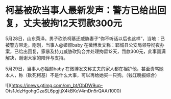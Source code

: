 # 柯基被砍当事人最新发声：警方已给出回复，丈夫被拘12天罚款300元

5月28日，山东菏泽。男子砍杀柯基还威胁妻子“你不听话以后也这样”，当地：已被警方带走。刚刚，当事人@姬颜baby
在微博发文称：郓城县公安局领导彻夜办案，已给出回复，家暴及持刀威胁砍狗合并处理拘留12天，罚款300元，此事圆满解决，谢谢大家的陪伴与支持。

5月29日，当事人@姬颜baby 在微博发文称丈夫的家人都在袒护他，甚至责骂她本人，称（砍死柯基）不是什么大事，可以再给她买一只狗。（钱江晚报综合）

![](https://inews.gtimg.com/om_bt/ObDW9up-
Ots1JdzHgohgGzaSL6pgjtjX4kBKeV4mDn5rQAA/1000)

